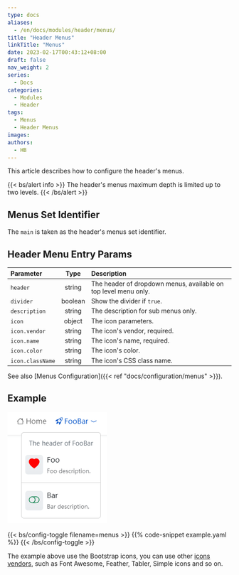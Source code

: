 ```yaml
---
type: docs
aliases:
  - /en/docs/modules/header/menus/
title: "Header Menus"
linkTitle: "Menus"
date: 2023-02-17T00:43:12+08:00
draft: false
nav_weight: 2
series:
  - Docs
categories:
  - Modules
  - Header
tags:
  - Menus
  - Header Menus
images:
authors:
  - HB
---
```


This article describes how to configure the header's menus.

<!--more-->

{{< bs/alert info >}}
The header's menus maximum depth is limited up to two levels.
{{< /bs/alert >}}

## Menus Set Identifier

The `main` is taken as the header's menus set identifier.

## Header Menu Entry Params

| Parameter        |  Type   | Description                                                     |
| :--------------- | :-----: | :-------------------------------------------------------------- |
| `header`         | string  | The header of dropdown menus, available on top level menu only. |
| `divider`        | boolean | Show the divider if `true`.                                     |
| `description`    | string  | The description for sub menus only.                             |
| `icon`           | object  | The icon parameters.                                            |
| `icon.vendor`    | string  | The icon's vendor, required.                                    |
| `icon.name`      | string  | The icon's name, required.                                      |
| `icon.color`     | string  | The icon's color.                                               |
| `icon.className` | string  | The icon's CSS class name.                                      |

See also [Menus Configuration]({{< ref "docs/configuration/menus" >}}).

## Example

![Header's Menus Example](example.png)

{{< bs/config-toggle filename=menus >}}
{{% code-snippet example.yaml %}}
{{< /bs/config-toggle >}}

The example above use the Bootstrap icons, you can use other [icons vendors](https://hugomods.com/en/icons), such as Font Awesome, Feather, Tabler, Simple icons and so on.
